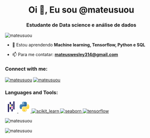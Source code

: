 <h1 align="center">Oi 👋, Eu sou @mateusuou</h1>
<h3 align="center">Estudante de Data science  e análise de dados</h3>

<p align="left"> <img src="https://komarev.com/ghpvc/?username=mateusuou&label=Profile%20views&color=0e75b6&style=flat" alt="mateusuou" /> </p>

- 🌱 Estou aprendendo **Machine learning, Tensorflow, Python e SQL**

- 📫 Para me contatar: **mateuswesley314@gmail.com**

<h3 align="left">Connect with me:</h3>
<p align="left">
<a href="https://linkedin.com/in/mateusuou" target="blank"><img align="center" src="https://raw.githubusercontent.com/rahuldkjain/github-profile-readme-generator/master/src/images/icons/Social/linked-in-alt.svg" alt="mateusuou" height="30" width="40" /></a>
<a href="https://instagram.com/mateusuou" target="blank"><img align="center" src="https://raw.githubusercontent.com/rahuldkjain/github-profile-readme-generator/master/src/images/icons/Social/instagram.svg" alt="mateusuou" height="30" width="40" /></a>
</p>

<h3 align="left">Languages and Tools:</h3>
<p align="left"> <a href="https://pandas.pydata.org/" target="_blank" rel="noreferrer"> <img src="https://raw.githubusercontent.com/devicons/devicon/2ae2a900d2f041da66e950e4d48052658d850630/icons/pandas/pandas-original.svg" alt="pandas" width="40" height="40"/> </a> <a href="https://www.python.org" target="_blank" rel="noreferrer"> <img src="https://raw.githubusercontent.com/devicons/devicon/master/icons/python/python-original.svg" alt="python" width="40" height="40"/> </a> <a href="https://scikit-learn.org/" target="_blank" rel="noreferrer"> <img src="https://upload.wikimedia.org/wikipedia/commons/0/05/Scikit_learn_logo_small.svg" alt="scikit_learn" width="40" height="40"/> </a> <a href="https://seaborn.pydata.org/" target="_blank" rel="noreferrer"> <img src="https://seaborn.pydata.org/_images/logo-mark-lightbg.svg" alt="seaborn" width="40" height="40"/> </a> <a href="https://www.tensorflow.org" target="_blank" rel="noreferrer"> <img src="https://www.vectorlogo.zone/logos/tensorflow/tensorflow-icon.svg" alt="tensorflow" width="40" height="40"/> </a> </p>

<p><img align="center" src="https://github-readme-stats.vercel.app/api/top-langs?username=mateusuou&show_icons=true&locale=en&layout=compact" alt="mateusuou" /></p>

<p><img align="center" src="https://github-readme-streak-stats.herokuapp.com/?user=mateusuou&" alt="mateusuou" /></p>


<!---
mateusuou/mateusuou is a ✨ special ✨ repository because its `README.md` (this file) appears on your GitHub profile.
You can click the Preview link to take a look at your changes.
--->
